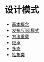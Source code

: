 设计模式
============
*   [基本概念](/fundamental.md)
*   [发布/订阅模式](/PubSub.md)
*   [方法重载](/overloading.md)
*   [继承](/inherit.md)
*   [多态](/multimodel.md)
*   [抽象类](/abstract.md)
